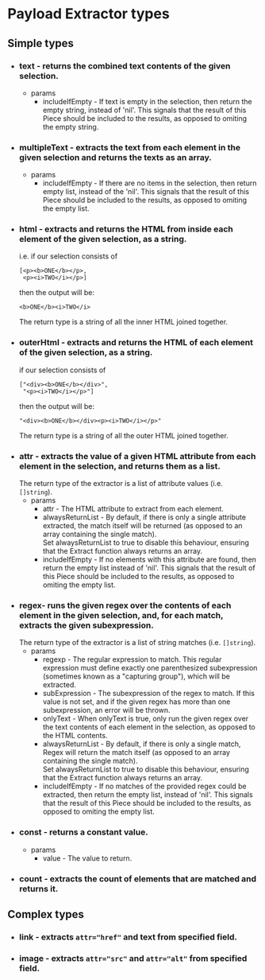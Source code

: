 # Payload Extractor types

## Simple types
* ### text - returns the combined text contents of the given selection.
    * params
        * includeIfEmpty - If text is empty in the selection, then return the empty string, instead of 'nil'.  This signals that the result of this Piece should be included to the results, as opposed to omiting the empty string.
* ### multipleText - extracts the text from each element in the given selection and returns the texts as an array.
    * params
        * includeIfEmpty - If there are no items in the selection, then return empty list, instead of the 'nil'.  This signals that the result of this Piece should be included to the results, as opposed to omiting the empty list.
* ### html - extracts and returns the HTML from inside each element of the given selection, as a string.
    i.e. if our selection consists of 
    ```
    [<p><b>ONE</b></p>,
     <p><i>TWO</i></p>]
    ```
    then the output will be:  
    ```
    <b>ONE</b><i>TWO</i>
    ```
    The return type is a string of all the inner HTML joined together.
* ### outerHtml - extracts and returns the HTML of each element of the given selection, as a string.
    if our selection consists of 
    ```
    ["<div><b>ONE</b></div>", 
     "<p><i>TWO</i></p>"]
    ```
    then the output will be:
    ```
    "<div><b>ONE</b></div><p><i>TWO</i></p>"
    ```
    The return type is a string of all the outer HTML joined together.
* ### attr - extracts the value of a given HTML attribute from each element in the selection, and returns them as a list.  
    The return type of the extractor is a list of attribute values (i.e. ```[]string```).
    * params
        * attr - The HTML attribute to extract from each element.
        * alwaysReturnList - By default, if there is only a single attribute extracted, the match itself will be returned (as opposed to an array containing the single match).  
        Set alwaysReturnList to true to disable this behaviour, ensuring that the Extract function always returns an array.
        * includeIfEmpty - If no elements with this attribute are found, then return the empty list instead of  'nil'. This signals that the result of this Piece should be included to the results, as opposed to omiting the empty list.
* ### regex- runs the given regex over the contents of each element in the given selection, and, for each match, extracts the given subexpression.  
    The return type of the extractor is a list of string matches (i.e. ```[]string```).
    * params
        * regexp - The regular expression to match.  This regular expression must define exactly one parenthesized subexpression (sometimes known as a "capturing group"), which will be extracted.
        * subExpression - The subexpression of the regex to match.  If this value is not set, and if the given regex has more than one subexpression, an error will be thrown.
        * onlyText - When onlyText is true, only run the given regex over the text contents of each element in the selection, as opposed to the HTML contents.
        * alwaysReturnList - By default, if there is only a single match, Regex will return the match itself (as opposed to an array containing the single match).  
        Set alwaysReturnList to true to disable this behaviour, ensuring that the Extract function always returns an array.
        * includeIfEmpty - If no matches of the provided regex could be extracted, then return the empty list, instead of 'nil'.  This signals that the result of this Piece should be included to the results, as opposed to omiting the empty list.
* ### const - returns a constant value.  
    * params  
        * value - The value to return.
* ### count - extracts the count of elements that are matched and returns it.


## Complex types
* ### link - extracts ```attr="href"``` and text from specified field.
* ### image - extracts ```attr="src"``` and ```attr="alt"``` from specified field.